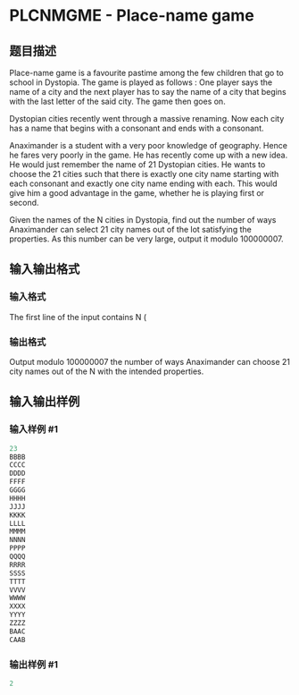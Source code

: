 # PLCNMGME - Place-name game

## 题目描述

Place-name game is a favourite pastime among the few children that go to school in Dystopia. The game is played as follows : One player says the name of a city and the next player has to say the name of a city that begins with the last letter of the said city. The game then goes on.

Dystopian cities recently went through a massive renaming. Now each city has a name that begins with a consonant and ends with a consonant.

Anaximander is a student with a very poor knowledge of geography. Hence he fares very poorly in the game. He has recently come up with a new idea. He would just remember the name of 21 Dystopian cities. He wants to choose the 21 cities such that there is exactly one city name starting with each consonant and exactly one city name ending with each. This would give him a good advantage in the game, whether he is playing first or second.

Given the names of the N cities in Dystopia, find out the number of ways Anaximander can select 21 city names out of the lot satisfying the properties. As this number can be very large, output it modulo 100000007.

## 输入输出格式

### 输入格式

The first line of the input contains N (

### 输出格式

Output modulo 100000007 the number of ways Anaximander can choose 21 city names out of the N with the intended properties.

## 输入输出样例

### 输入样例 #1

```cpp
23
BBBB
CCCC
DDDD
FFFF
GGGG
HHHH
JJJJ
KKKK
LLLL
MMMM
NNNN
PPPP
QQQQ
RRRR
SSSS
TTTT
VVVV
WWWW
XXXX
YYYY
ZZZZ
BAAC
CAAB
```


### 输出样例 #1

```cpp
2
```


